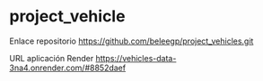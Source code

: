 # project_vehicle

Enlace repositorio
https://github.com/beleegp/project_vehicles.git

URL aplicación Render
https://vehicles-data-3na4.onrender.com/#8852daef 